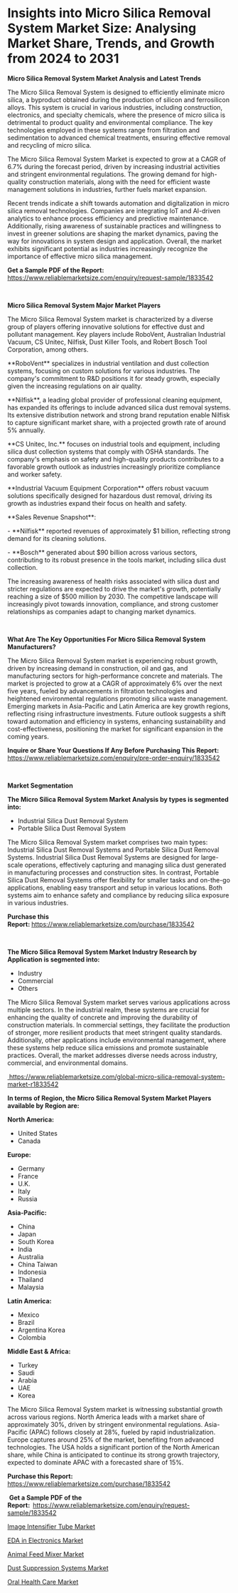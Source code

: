 <p><h1>Insights into Micro Silica Removal System Market Size: Analysing Market Share, Trends, and Growth from 2024 to 2031</h1></p><p><strong>Micro Silica Removal System Market Analysis and Latest Trends</strong></p>
<p><p>The Micro Silica Removal System is designed to efficiently eliminate micro silica, a byproduct obtained during the production of silicon and ferrosilicon alloys. This system is crucial in various industries, including construction, electronics, and specialty chemicals, where the presence of micro silica is detrimental to product quality and environmental compliance. The key technologies employed in these systems range from filtration and sedimentation to advanced chemical treatments, ensuring effective removal and recycling of micro silica.</p><p>The Micro Silica Removal System Market is expected to grow at a CAGR of 6.7% during the forecast period, driven by increasing industrial activities and stringent environmental regulations. The growing demand for high-quality construction materials, along with the need for efficient waste management solutions in industries, further fuels market expansion. </p><p>Recent trends indicate a shift towards automation and digitalization in micro silica removal technologies. Companies are integrating IoT and AI-driven analytics to enhance process efficiency and predictive maintenance. Additionally, rising awareness of sustainable practices and willingness to invest in greener solutions are shaping the market dynamics, paving the way for innovations in system design and application. Overall, the market exhibits significant potential as industries increasingly recognize the importance of effective micro silica management.</p></p>
<p><strong>Get a Sample PDF of the Report:&nbsp;</strong> <a href="https://www.reliablemarketsize.com/enquiry/request-sample/1833542?utm_campaign=1105&utm_medium=2&utm_source=Github&utm_content=ia&utm_term=19112024&utm_id=micro-silica-removal-system">https://www.reliablemarketsize.com/enquiry/request-sample/1833542</a></p>
<p>&nbsp;</p>
<p><strong>Micro Silica Removal System Major Market Players</strong></p>
<p><p>The Micro Silica Removal System market is characterized by a diverse group of players offering innovative solutions for effective dust and pollutant management. Key players include RoboVent, Australian Industrial Vacuum, CS Unitec, Nilfisk, Dust Killer Tools, and Robert Bosch Tool Corporation, among others.</p><p>**RoboVent** specializes in industrial ventilation and dust collection systems, focusing on custom solutions for various industries. The company's commitment to R&D positions it for steady growth, especially given the increasing regulations on air quality.</p><p>**Nilfisk**, a leading global provider of professional cleaning equipment, has expanded its offerings to include advanced silica dust removal systems. Its extensive distribution network and strong brand reputation enable Nilfisk to capture significant market share, with a projected growth rate of around 5% annually.</p><p>**CS Unitec, Inc.** focuses on industrial tools and equipment, including silica dust collection systems that comply with OSHA standards. The company's emphasis on safety and high-quality products contributes to a favorable growth outlook as industries increasingly prioritize compliance and worker safety.</p><p>**Industrial Vacuum Equipment Corporation** offers robust vacuum solutions specifically designed for hazardous dust removal, driving its growth as industries expand their focus on health and safety.</p><p>**Sales Revenue Snapshot**: </p><p>- **Nilfisk** reported revenues of approximately $1 billion, reflecting strong demand for its cleaning solutions.</p><p>- **Bosch** generated about $90 billion across various sectors, contributing to its robust presence in the tools market, including silica dust collection.</p><p>The increasing awareness of health risks associated with silica dust and stricter regulations are expected to drive the market's growth, potentially reaching a size of $500 million by 2030. The competitive landscape will increasingly pivot towards innovation, compliance, and strong customer relationships as companies adapt to changing market dynamics.</p></p>
<p>&nbsp;</p>
<p><strong>What Are The Key Opportunities For Micro Silica Removal System Manufacturers?</strong></p>
<p><p>The Micro Silica Removal System market is experiencing robust growth, driven by increasing demand in construction, oil and gas, and manufacturing sectors for high-performance concrete and materials. The market is projected to grow at a CAGR of approximately 6% over the next five years, fueled by advancements in filtration technologies and heightened environmental regulations promoting silica waste management. Emerging markets in Asia-Pacific and Latin America are key growth regions, reflecting rising infrastructure investments. Future outlook suggests a shift toward automation and efficiency in systems, enhancing sustainability and cost-effectiveness, positioning the market for significant expansion in the coming years.</p></p>
<p><strong>Inquire or Share Your Questions If Any Before Purchasing This Report:</strong> <a href="https://www.reliablemarketsize.com/enquiry/pre-order-enquiry/1833542?utm_campaign=1105&utm_medium=2&utm_source=Github&utm_content=ia&utm_term=19112024&utm_id=micro-silica-removal-system">https://www.reliablemarketsize.com/enquiry/pre-order-enquiry/1833542</a></p>
<p>&nbsp;</p>
<p><strong>Market Segmentation</strong></p>
<p><strong>The Micro Silica Removal System Market Analysis by types is segmented into:</strong></p>
<p><ul><li>Industrial Silica Dust Removal System</li><li>Portable Silica Dust Removal System</li></ul></p>
<p><p>The Micro Silica Removal System market comprises two main types: Industrial Silica Dust Removal Systems and Portable Silica Dust Removal Systems. Industrial Silica Dust Removal Systems are designed for large-scale operations, effectively capturing and managing silica dust generated in manufacturing processes and construction sites. In contrast, Portable Silica Dust Removal Systems offer flexibility for smaller tasks and on-the-go applications, enabling easy transport and setup in various locations. Both systems aim to enhance safety and compliance by reducing silica exposure in various industries.</p></p>
<p><strong>Purchase this Report:&nbsp;</strong><a href="https://www.reliablemarketsize.com/purchase/1833542?utm_campaign=1105&utm_medium=2&utm_source=Github&utm_content=ia&utm_term=19112024&utm_id=micro-silica-removal-system">https://www.reliablemarketsize.com/purchase/1833542</a></p>
<p>&nbsp;</p>
<p><strong>The Micro Silica Removal System Market Industry Research by Application is segmented into:</strong></p>
<p><ul><li>Industry</li><li>Commercial</li><li>Others</li></ul></p>
<p><p>The Micro Silica Removal System market serves various applications across multiple sectors. In the industrial realm, these systems are crucial for enhancing the quality of concrete and improving the durability of construction materials. In commercial settings, they facilitate the production of stronger, more resilient products that meet stringent quality standards. Additionally, other applications include environmental management, where these systems help reduce silica emissions and promote sustainable practices. Overall, the market addresses diverse needs across industry, commercial, and environmental domains.</p></p>
<p><a href="https://www.reliablemarketsize.com/global-micro-silica-removal-system-market-r1833542?utm_campaign=1105&utm_medium=2&utm_source=Github&utm_content=ia&utm_term=19112024&utm_id=micro-silica-removal-system">&nbsp;https://www.reliablemarketsize.com/global-micro-silica-removal-system-market-r1833542</a></p>
<p><strong>In terms of Region, the Micro Silica Removal System Market Players available by Region are:</strong></p>
<p>
    <p> <strong> North America: </strong>
        <ul>
            <li>United States</li>
            <li>Canada</li>
        </ul>
        </p> 
    <p> <strong> Europe: </strong>
        <ul>
            <li>Germany</li>
            <li>France</li>
            <li>U.K.</li>
            <li>Italy</li>
            <li>Russia</li>
        </ul>
        </p> 
    <p> <strong> Asia-Pacific: </strong>
        <ul>
            <li>China</li>
            <li>Japan</li>
            <li>South Korea</li>
            <li>India</li>
            <li>Australia</li>
            <li>China Taiwan</li>
            <li>Indonesia</li>
            <li>Thailand</li>
            <li>Malaysia</li>
        </ul>
        </p> 
    <p> <strong> Latin America: </strong>
        <ul>
            <li>Mexico</li>
            <li>Brazil</li>
            <li>Argentina Korea</li>
            <li>Colombia</li>
        </ul>
        </p> 
    <p> <strong> Middle East & Africa: </strong>
        <ul>
            <li>Turkey</li>
            <li>Saudi</li>
            <li>Arabia</li>
            <li>UAE</li>
            <li>Korea</li>
        </ul>
    </p>
    </p>
<p><p>The Micro Silica Removal System market is witnessing substantial growth across various regions. North America leads with a market share of approximately 30%, driven by stringent environmental regulations. Asia-Pacific (APAC) follows closely at 28%, fueled by rapid industrialization. Europe captures around 25% of the market, benefiting from advanced technologies. The USA holds a significant portion of the North American share, while China is anticipated to continue its strong growth trajectory, expected to dominate APAC with a forecasted share of 15%.</p></p>
<p><strong>Purchase this Report: </strong><a href="https://www.reliablemarketsize.com/purchase/1833542?utm_campaign=1105&utm_medium=2&utm_source=Github&utm_content=ia&utm_term=19112024&utm_id=micro-silica-removal-system">https://www.reliablemarketsize.com/purchase/1833542</a></p>
<p>&nbsp;<strong>Get a Sample PDF of the Report:&nbsp;&nbsp;</strong><a href="https://www.reliablemarketsize.com/enquiry/request-sample/1833542?utm_campaign=1105&utm_medium=2&utm_source=Github&utm_content=ia&utm_term=19112024&utm_id=micro-silica-removal-system">https://www.reliablemarketsize.com/enquiry/request-sample/1833542</a></p>
<p><strong></strong></p>
<p><p><a href="https://www.linkedin.com/pulse/image-intensifier-tube-market-growth-segmentation-regional-205we?utm_campaign=1105&utm_medium=2&utm_source=Github&utm_content=ia&utm_term=19112024&utm_id=micro-silica-removal-system">Image Intensifier Tube Market</a></p><p><a href="https://issuu.com/reportprime-2/docs/eda-in-electronics-market-size-2030_4fd5860cf0a813?utm_campaign=1105&utm_medium=2&utm_source=Github&utm_content=ia&utm_term=19112024&utm_id=micro-silica-removal-system">EDA in Electronics Market</a></p><p><a href="https://www.linkedin.com/pulse/analyzing-global-animal-feed-mixer-market-growth-prospects-yeu6e?utm_campaign=1105&utm_medium=2&utm_source=Github&utm_content=ia&utm_term=19112024&utm_id=micro-silica-removal-system">Animal Feed Mixer Market</a></p><p><a href="https://issuu.com/reportprime-2/docs/dust-suppression-systems-market-siz_19eaa6d63178c8?utm_campaign=1105&utm_medium=2&utm_source=Github&utm_content=ia&utm_term=19112024&utm_id=micro-silica-removal-system">Dust Suppression Systems Market</a></p><p><a href="https://www.linkedin.com/pulse/oral-health-care-industry-resonance-135-amplification-usz3c?utm_campaign=1105&utm_medium=2&utm_source=Github&utm_content=ia&utm_term=19112024&utm_id=micro-silica-removal-system">Oral Health Care Market</a></p></p>